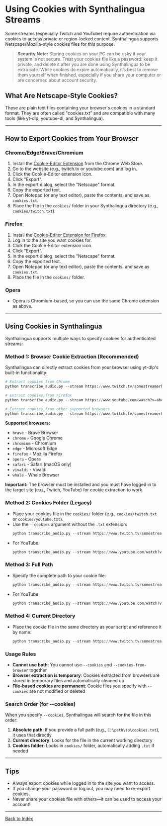# Using Cookies with Synthalingua Streams

Some streams (especially Twitch and YouTube) require authentication via cookies to access private or region-locked content. Synthalingua supports Netscape/Mozilla-style cookies files for this purpose.

> **Security Note:**
> Storing cookies on your PC can be risky if your system is not secure. Treat your cookies file like a password: keep it private, and delete it after you are done using Synthalingua to be extra safe. While cookies do expire automatically, it’s best to remove them yourself when finished, especially if you share your computer or are concerned about account security.

## What Are Netscape-Style Cookies?
These are plain text files containing your browser's cookies in a standard format. They are often called "cookies.txt" and are compatible with many tools (like yt-dlp, youtube-dl, and Synthalingua).

---

## How to Export Cookies from Your Browser

### Chrome/Edge/Brave/Chromium
1. Install the [Cookie-Editor Extension](https://chromewebstore.google.com/detail/cookie-editor/hlkenndednhfkekhgcdicdfddnkalmdm?utm_campaign=github) from the Chrome Web Store.
2. Go to the website (e.g., twitch.tv or youtube.com) and log in.
3. Click the Cookie-Editor extension icon.
4. Click "Export".
5. In the export dialog, select the "Netscape" format.
6. Copy the exported text.
7. Open Notepad (or any text editor), paste the contents, and save as `cookies.txt`.
8. Place the file in the `cookies/` folder in your Synthalingua directory (e.g., `cookies/twitch.txt`).

### Firefox
1. Install the [Cookie-Editor Extension for Firefox](https://addons.mozilla.org/en-US/firefox/addon/cookie-editor/?utm_campaign=external-github-readme).
2. Log in to the site you want cookies for.
3. Click the Cookie-Editor extension icon.
4. Click "Export".
5. In the export dialog, select the "Netscape" format.
6. Copy the exported text.
7. Open Notepad (or any text editor), paste the contents, and save as `cookies.txt`.
8. Place the file in the `cookies/` folder.

### Opera
- Opera is Chromium-based, so you can use the same Chrome extension as above.

---

## Using Cookies in Synthalingua

Synthalingua supports multiple ways to specify cookies for authenticated streams:

### Method 1: Browser Cookie Extraction (Recommended)
Synthalingua can directly extract cookies from your browser using yt-dlp's built-in functionality:

```python
# Extract cookies from Chrome
python transcribe_audio.py --stream https://www.twitch.tv/somestreamerhere --cookies-from-browser chrome

# Extract cookies from Firefox
python transcribe_audio.py --stream https://www.youtube.com/watch?v=abc123 --cookies-from-browser firefox

# Extract cookies from other supported browsers
python transcribe_audio.py --stream https://www.twitch.tv/somestreamerhere --cookies-from-browser edge
```

**Supported browsers:**
- `brave` - Brave Browser
- `chrome` - Google Chrome
- `chromium` - Chromium
- `edge` - Microsoft Edge
- `firefox` - Mozilla Firefox
- `opera` - Opera
- `safari` - Safari (macOS only)
- `vivaldi` - Vivaldi
- `whale` - Whale Browser

**Important:** The browser must be installed and you must have logged in to the target site (e.g., Twitch, YouTube) for cookie extraction to work.

### Method 2: Cookies Folder (Legacy)
- Place your cookies file in the `cookies/` folder (e.g., `cookies/twitch.txt` or `cookies/youtube.txt`).
- Use the `--cookies` argument without the `.txt` extension:
  ```python
  python transcribe_audio.py --stream https://www.twitch.tv/somestreamerhere --cookies twitch
  ```
- For YouTube:
  ```python
  python transcribe_audio.py --stream https://www.youtube.com/watch?v=abc123 --cookies youtube
  ```

### Method 3: Full Path
- Specify the complete path to your cookie file:
  ```python
  python transcribe_audio.py --stream https://www.twitch.tv/somestreamerhere --cookies "C:\path\to\twitch.txt"
  ```
- For YouTube:
  ```python
  python transcribe_audio.py --stream https://www.youtube.com/watch?v=abc123 --cookies "C:\Users\username\Downloads\youtube_cookies.txt"
  ```

### Method 4: Current Directory
- Place the cookie file in the same directory as your script and reference it by name:
  ```python
  python transcribe_audio.py --stream https://www.twitch.tv/somestreamerhere --cookies twitch.txt
  ```

### Usage Rules
- **Cannot use both**: You cannot use `--cookies` and `--cookies-from-browser` together
- **Browser extraction is temporary**: Cookies extracted from browsers are stored in temporary files and automatically cleaned up
- **File-based cookies are permanent**: Cookie files you specify with `--cookies` are not modified or deleted

### Search Order (for --cookies)
When you specify `--cookies`, Synthalingua will search for the file in this order:
1. **Absolute path**: If you provide a full path (e.g., `C:\path\to\cookies.txt`), it uses that directly
2. **Current directory**: Looks for the file in the current working directory
3. **Cookies folder**: Looks in `cookies/` folder, automatically adding `.txt` if needed

---

## Tips
- Always export cookies while logged in to the site you want to access.
- If you change your password or log out, you may need to re-export cookies.
- Never share your cookies file with others—it can be used to access your account!

---
[Back to Index](./index.md)
